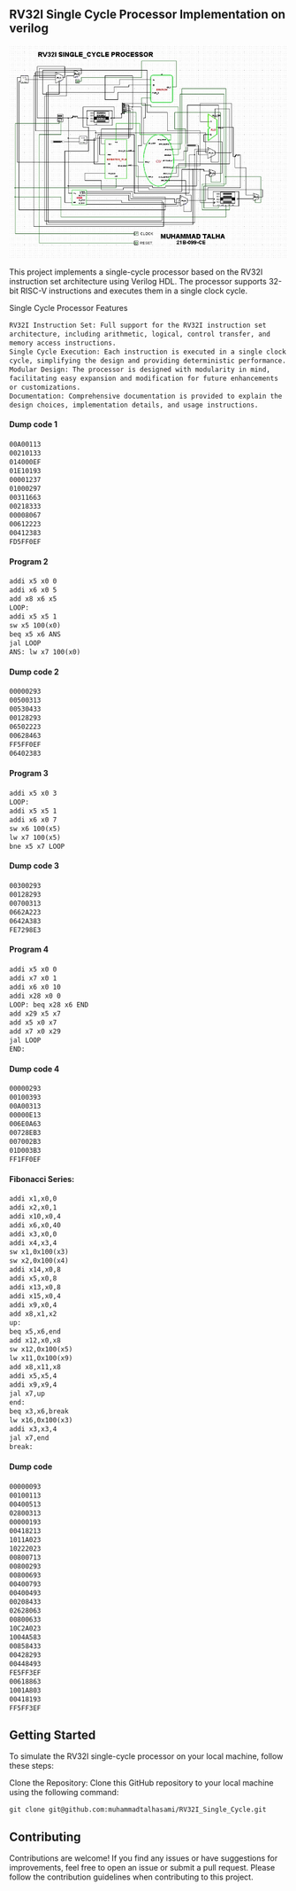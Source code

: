 ## RV32I Single Cycle Processor Implementation on verilog


<img src="https://github.com/muhammadtalhasami/rv32I_single_cycle_logisim/blob/main/single%20cycle%20logisim.jpeg">

This project implements a single-cycle processor based on the RV32I instruction set architecture using Verilog HDL. The processor supports 32-bit RISC-V instructions and executes them in a single clock cycle.

Single Cycle Processor
Features

    RV32I Instruction Set: Full support for the RV32I instruction set architecture, including arithmetic, logical, control transfer, and memory access instructions.
    Single Cycle Execution: Each instruction is executed in a single clock cycle, simplifying the design and providing deterministic performance.
    Modular Design: The processor is designed with modularity in mind, facilitating easy expansion and modification for future enhancements or customizations.
    Documentation: Comprehensive documentation is provided to explain the design choices, implementation details, and usage instructions.



#### Dump code 1
```
00A00113
00210133
014000EF
01E10193
00001237
01000297
00311663
00218333
00008067
00612223
00412383
FD5FF0EF
```

#### Program 2
```
addi x5 x0 0
addi x6 x0 5
add x8 x6 x5
LOOP:
addi x5 x5 1
sw x5 100(x0)
beq x5 x6 ANS
jal LOOP
ANS: lw x7 100(x0)
```

#### Dump code 2
```
00000293
00500313
00530433
00128293
06502223
00628463
FF5FF0EF
06402383
```


#### Program 3
```
addi x5 x0 3
LOOP:
addi x5 x5 1
addi x6 x0 7
sw x6 100(x5)
lw x7 100(x5)
bne x5 x7 LOOP
```

#### Dump code 3
```
00300293
00128293
00700313
0662A223
0642A383
FE7298E3
```

#### Program 4
```
addi x5 x0 0
addi x7 x0 1
addi x6 x0 10
addi x28 x0 0
LOOP: beq x28 x6 END
add x29 x5 x7
add x5 x0 x7
add x7 x0 x29
jal LOOP
END:
```


#### Dump code 4
```
00000293
00100393
00A00313
00000E13
006E0A63
00728EB3
007002B3
01D003B3
FF1FF0EF
```

#### Fibonacci Series:
```
addi x1,x0,0
addi x2,x0,1
addi x10,x0,4
addi x6,x0,40
addi x3,x0,0
addi x4,x3,4
sw x1,0x100(x3)
sw x2,0x100(x4)
addi x14,x0,8
addi x5,x0,8
addi x13,x0,8
addi x15,x0,4
addi x9,x0,4
add x8,x1,x2
up:
beq x5,x6,end
add x12,x0,x8
sw x12,0x100(x5)
lw x11,0x100(x9)
add x8,x11,x8
addi x5,x5,4
addi x9,x9,4
jal x7,up
end:
beq x3,x6,break
lw x16,0x100(x3)
addi x3,x3,4
jal x7,end
break:
```

#### Dump code 
```
00000093
00100113
00400513
02800313
00000193
00418213
1011A023
10222023
00800713
00800293
00800693
00400793
00400493
00208433
02628063
00800633
10C2A023
1004A583
00858433
00428293
00448493
FE5FF3EF
00618863
1001A803
00418193
FF5FF3EF
```


## Getting Started

To simulate the RV32I single-cycle processor on your local machine, follow these steps:

Clone the Repository: Clone this GitHub repository to your local machine using the following command:



    git clone git@github.com:muhammadtalhasami/RV32I_Single_Cycle.git


## Contributing

Contributions are welcome! If you find any issues or have suggestions for improvements, feel free to open an issue or submit a pull request. Please follow the contribution guidelines when contributing to this project.

